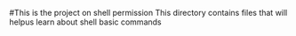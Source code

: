 #This is the project on shell permission
This directory contains files that will helpus learn about shell basic commands

